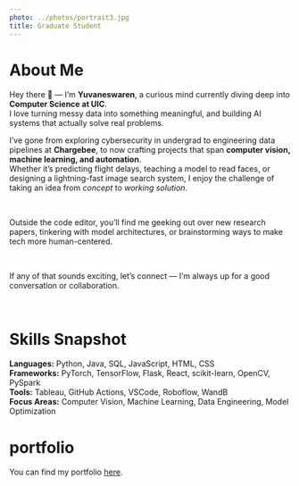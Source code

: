 ```yaml
---
photo: ../photos/portrait3.jpg
title: Graduate Student
---
```

# About Me  

Hey there 👋 — I’m **Yuvaneswaren**, a curious mind currently diving deep into **Computer Science at UIC**.  
I love turning messy data into something meaningful, and building AI systems that actually solve real problems.  

I’ve gone from exploring cybersecurity in undergrad to engineering data pipelines at **Chargebee**, to now crafting projects that span **computer vision, machine learning, and automation**.  
Whether it’s predicting flight delays, teaching a model to read faces, or designing a lightning-fast image search system, I enjoy the challenge of taking an idea from *concept* to *working solution*.  

</br>

Outside the code editor, you’ll find me geeking out over new research papers, tinkering with model architectures, or brainstorming ways to make tech more human-centered.  

</br>

If any of that sounds exciting, let’s connect — I’m always up for a good conversation or collaboration.  

</br>

# Skills Snapshot

**Languages:** Python, Java, SQL, JavaScript, HTML, CSS  
**Frameworks:** PyTorch, TensorFlow, Flask, React, scikit-learn, OpenCV, PySpark  
**Tools:** Tableau, GitHub Actions, VSCode, Roboflow, WandB  
**Focus Areas:** Computer Vision, Machine Learning, Data Engineering, Model Optimization

# portfolio

You can find my portfolio [here](https://sites.google.com/view/yuvaneswaren/home).